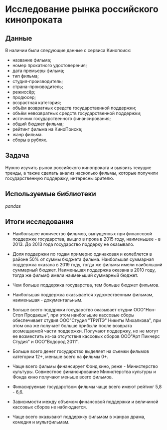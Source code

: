 #  Исследование рынка российского кинопроката


## Данные

В наличии были следующие данные с сервиса Кинопоиск:
- название фильма;
- номер прокатного удостоверения;
- дата премьеры фильма;
- тип фильма;
- студия-производитель;
- страна-производитель;
- режиссёр;
- продюсер;
- возрастная категория;
- объём возвратных средств государственной поддержки;
- объём невозвратных средств государственной поддержки;
- источник государственного финансирования;
- общий бюджет фильма;
- рейтинг фильма на КиноПоиске;
- жанр фильма.
- сборы в рублях.

## Задача

Нужно изучить рынок российского кинопроката и выявить текущие тренды, а также сделать анализ насколько фильмы, которые получили государственную поддержку, интересны зрителю. 

## Используемые библиотеки
*pandas*

## Итоги исследования

- Наибольшее количество фильмов, выпущенных при финансовой поддержке государства, выщло в прока в 2015 году, наименьшее - в 2013. До 2013 года государство поддерку не оказывало.

- Доля поддержки по годам примерно одинаковая и колеблется в районе 50% от суммы бюджета фильма. Наибольшая суммарная поддержка оказана в 2019 году, тогда же фильмы имели наибольший суммарный бюджет. Наименьшая поддержка оказана в 2010 году, тогда же фильмф имели наименьший суммарный бюджет.

- Чем больше поддержка государства, тем больше бюджет фильмов.

- Наибольшая поддержка оказывается художественным фильмам, наименьшая - документальным.

- Больше всего поддржки государство оказывает студии ООО"Нон-Стоп Продакшн", при этом наибольшие кассовые сборы обеспечивает студия ООО"Студия "ТРИТЭ" Никиты Михалкова", при этом она же получает больше прибыли после возврата возмещаемой части поддержки. Получают поддержку, но не могут ее возместить из-за отсутствия кассовых сборов ООО"Арт Пикчерс Студия" и ООО"Водород 2011".

- Больше всего денег государство выделяет на съемки фильмов категории 12+, меньше всего на фильмы 0+.

- Чаще всего фильмы финансирует Фонд кино, реже - Министерство культуры. Совместное финансирование Министерства культуры и Фонда кино получают меньше всего фильмов.

- Финасируемые государством фильмы чаще всего имеют рейтинг 5,8 - 6,6.

- Зависимости между объемом финансовой поддержки и величиной кассовых сборов не наблюдается.

- Чаще всего оказывают поддержку фильмам в жанрах драма, комедия и мультфильмам.